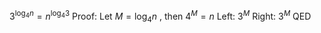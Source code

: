 $3^{\log_4 n} = n^{\log_4 3}$
Proof:
	Let $M = \log_4 n$ , then $4^M = n$ 
	Left: $3^M$
	Right: $3^M$
	QED